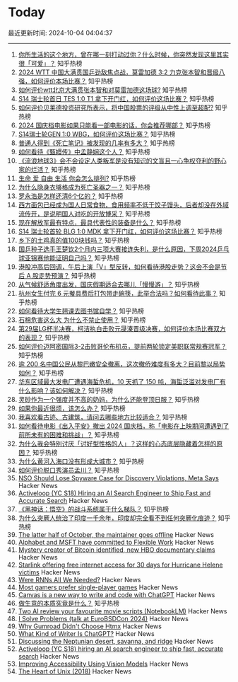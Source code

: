 # Today

最近更新时间: 2024-10-04 04:04:37

--- 
1. [你所生活的这个地方，曾在哪一刻打动过你？什么时候，你突然发现这里其实很「可爱」？](https://www.zhihu.com/question/667514842) 知乎热榜
2. [2024 WTT 中国大满贯国乒劲敌焦点战，莫雷加德 3:2 力克张本智和晋级八强，如何评价本场比赛？](https://www.zhihu.com/question/728341428) 知乎热榜
3. [如何评价wtt北京大满贯张本智和对莫雷加德这场球?](https://www.zhihu.com/question/728312975) 知乎热榜
4. [S14 瑞士轮首日 TES 1:0 T1 拿下开门红，如何评价这场比赛？](https://www.zhihu.com/question/730910020) 知乎热榜
5. [如何评价贝莱德投资研究所表示，将中国股票的评级从中性上调至超配?](https://www.zhihu.com/question/710651180) 知乎热榜
6. [2024 国庆档电影如果只能看一部电影的话，你会推荐哪部？](https://www.zhihu.com/question/702547137) 知乎热榜
7. [S14瑞士轮GEN 1:0 WBG，如何评价这场比赛？](https://www.zhihu.com/question/731517922) 知乎热榜
8. [普通人得到《死亡笔记》被发现的几率有多大？](https://www.zhihu.com/question/663813428) 知乎热榜
9. [如何看待《甄嬛传》中孟静娴这个人？](https://www.zhihu.com/question/447167009) 知乎热榜
10. [《流浪地球3》会不会设定人类叛军是没有知识的文盲且一心争权夺利的野心家的烂活？](https://www.zhihu.com/question/667570640) 知乎热榜
11. [生命 爱 自由 生活 你会怎么排列?](https://www.zhihu.com/question/663838579) 知乎热榜
12. [为什么隐身衣够格成为死亡圣器之一？](https://www.zhihu.com/question/431259399) 知乎热榜
13. [罗永浩是怎样还清6个亿的？](https://www.zhihu.com/question/498899490) 知乎热榜
14. [西方面包已经成为国人日常食物，食用频率不低于饺子馒头，后者却没在外域流传开，是说明国人对吃的开放博采？](https://www.zhihu.com/question/267835749) 知乎热榜
15. [现在解放军最有特点，最具代表性的装备是什么？](https://www.zhihu.com/question/24784338) 知乎热榜
16. [S14 瑞士轮首轮 BLG 1:0 MDK 拿下开门红，如何评价这场比赛？](https://www.zhihu.com/question/730164735) 知乎热榜
17. [乡下的土鸡真的值100块钱吗？](https://www.zhihu.com/question/291030601) 知乎热榜
18. [国乒种子选手王楚钦2个月内三项大赛接连失利，是什么原因，下周2024乒乓球亚锦赛他能证明自己吗？](https://www.zhihu.com/question/716591716) 知乎热榜
19. [港股冲高后回调，午后上演「V」型反转，如何看待港股走势？这会不会是节后 A 股走势预演？](https://www.zhihu.com/question/726634555) 知乎热榜
20. [从气候舒适角度出发，国庆假期适合去哪儿「慢慢游」？](https://www.zhihu.com/question/667500838) 知乎热榜
21. [杭州女生付完 6 元餐具费后打包带走碗筷，此举合法吗？如何看待此事？](https://www.zhihu.com/question/722168940) 知乎热榜
22. [如何看待大学生翘课去图书馆自学？](https://www.zhihu.com/question/667844424) 知乎热榜
23. [石棉危害这么大 为什么不禁止使用？](https://www.zhihu.com/question/24929322) 知乎热榜
24. [第29届LG杯半决赛，柯洁执白击败元晟溱晋级决赛，如何评价本场比赛双方的表现？](https://www.zhihu.com/question/717904097) 知乎热榜
25. [如何评价迈阿密国际3-2击败哥伦布机员，提前两轮锁定美职联常规赛冠军？](https://www.zhihu.com/question/726170779) 知乎热榜
26. [逾 200 名中国公民从黎巴嫩安全撤离，这次撤侨难度有多大？目前黎以局势如何？](https://www.zhihu.com/question/709749332) 知乎热榜
27. [华东区域最大发电厂遭遇海蜇危机，10 天抓了 150 吨，海蜇泛滥对发电厂有什么影响？该如何解决？](https://www.zhihu.com/question/670008623) 知乎热榜
28. [灵砂作为一个强度并不高的奶妈，为什么还能登顶日服？](https://www.zhihu.com/question/723000606) 知乎热榜
29. [如果你最近很烦，该怎么办？](https://www.zhihu.com/question/718396207) 知乎热榜
30. [我喜欢看古迹、古建筑，请问去哪些地方比较适合？](https://www.zhihu.com/question/666943128) 知乎热榜
31. [如何看待电影《出入平安》撤出 2024 国庆档，称「电影在上映期间遭遇到了前所未有的困难和挑战」？](https://www.zhihu.com/question/731085243) 知乎热榜
32. [为什么我会特别讨厌「讨好型性格的人」？这样的心态底层隐藏着怎样的原因？](https://www.zhihu.com/question/671400754) 知乎热榜
33. [为什么黄河入海口没有形成大城市？](https://www.zhihu.com/question/24789028) 知乎热榜
34. [如何评价脱口秀演员孟川？](https://www.zhihu.com/question/491612391) 知乎热榜
35. [NSO Should Lose Spyware Case for Discovery Violations, Meta Says](https://news.bloomberglaw.com/privacy-and-data-security/nso-should-lose-spyware-case-for-discovery-violations-meta-says) Hacker News
36. [Activeloop (YC S18) Hiring an AI Search Engineer to Ship Fast and Accurate Search](https://www.ycombinator.com/companies/activeloop/jobs/RQYMSP1-ai-search-engineer) Hacker News
37. [《黑神话：悟空》的战斗系统属于什么梯队？](https://www.zhihu.com/question/664874072) 知乎热榜
38. [为什么突厥人统治了印度一千余年，印度却完全看不到任何突厥化痕迹？](https://www.zhihu.com/question/624726803) 知乎热榜
39. [The latter half of October, the maintainer goes offline](https://lore.kernel.org/git/xmqqh69thzd0.fsf@gitster.g/T/#u) Hacker News
40. [Alphabet and MSFT have committed to Flexible Work](https://news.ycombinator.com/item?id=41732835) Hacker News
41. [Mystery creator of Bitcoin identified, new HBO documentary claims](https://www.politico.eu/article/mystery-creator-bitcoin-identified-new-hbo-documentary-satoshi-nakamoto-crypto-currency/) Hacker News
42. [Starlink offering free internet access for 30 days for Hurricane Helene victims](https://www.starlink.com/support/article/58126733-e4d2-db62-b919-9da261a4e096) Hacker News
43. [Were RNNs All We Needed?](https://arxiv.org/abs/2410.01201) Hacker News
44. [Most gamers prefer single-player games](https://www.midiaresearch.com/blog/most-gamers-prefer-single-player-games) Hacker News
45. [Canvas is a new way to write and code with ChatGPT](https://openai.com/index/introducing-canvas/) Hacker News
46. [做生意的本质究竟是什么？](https://www.zhihu.com/question/661898402) 知乎热榜
47. [Two AI review your favourite movie scripts (NotebookLM)](https://open.spotify.com/show/7rmkCsEvQl4yZAXCwZAmLd) Hacker News
48. [I Solve Problems (talk at EuroBSDCon 2024)](https://it-notes.dragas.net/2024/10/03/i-solve-problems-eurobsdcon/) Hacker News
49. [Why Gumroad Didn't Choose Htmx](https://htmx.org/essays/why-gumroad-didnt-choose-htmx/) Hacker News
50. [What Kind of Writer Is ChatGPT?](https://www.newyorker.com/culture/annals-of-inquiry/what-kind-of-writer-is-chatgpt) Hacker News
51. [Discussing the Neptunian desert, savanna, and ridge](https://mathstodon.xyz/@johncarlosbaez/113244612199214496) Hacker News
52. [Activeloop (YC S18) hiring an AI search engineer to ship fast, accurate search](https://www.ycombinator.com/companies/activeloop/jobs/RQYMSP1-ai-search-engineer) Hacker News
53. [Improving Accessibility Using Vision Models](https://myswamp.substack.com/p/improving-accessibility-using-vision) Hacker News
54. [The Heart of Unix (2018)](https://ericnormand.me/article/the-heart-of-unix) Hacker News

